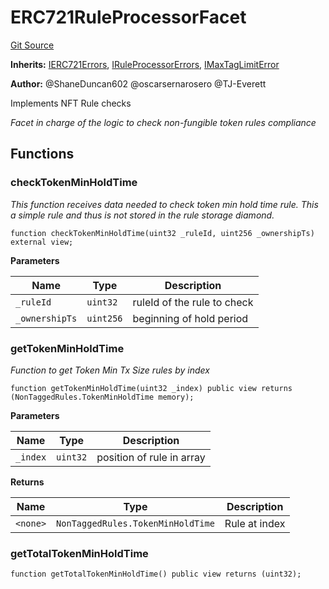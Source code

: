 # ERC721RuleProcessorFacet
[Git Source](https://github.com/thrackle-io/rules-engine/blob/f3baf971c7cb5a9708b7ed14723c3823c9ae4656/src/protocol/economic/ruleProcessor/ERC721RuleProcessorFacet.sol)

**Inherits:**
[IERC721Errors](/src/common/IErrors.sol/interface.IERC721Errors.md), [IRuleProcessorErrors](/src/common/IErrors.sol/interface.IRuleProcessorErrors.md), [IMaxTagLimitError](/src/common/IErrors.sol/interface.IMaxTagLimitError.md)

**Author:**
@ShaneDuncan602 @oscarsernarosero @TJ-Everett

Implements NFT Rule checks

*Facet in charge of the logic to check non-fungible token rules compliance*


## Functions
### checkTokenMinHoldTime

*This function receives data needed to check token min hold time rule. This a simple rule and thus is not stored in the rule storage diamond.*


```solidity
function checkTokenMinHoldTime(uint32 _ruleId, uint256 _ownershipTs) external view;
```
**Parameters**

|Name|Type|Description|
|----|----|-----------|
|`_ruleId`|`uint32`|ruleId of the rule to check|
|`_ownershipTs`|`uint256`|beginning of hold period|


### getTokenMinHoldTime

*Function to get Token Min Tx Size rules by index*


```solidity
function getTokenMinHoldTime(uint32 _index) public view returns (NonTaggedRules.TokenMinHoldTime memory);
```
**Parameters**

|Name|Type|Description|
|----|----|-----------|
|`_index`|`uint32`|position of rule in array|

**Returns**

|Name|Type|Description|
|----|----|-----------|
|`<none>`|`NonTaggedRules.TokenMinHoldTime`|Rule at index|


### getTotalTokenMinHoldTime


```solidity
function getTotalTokenMinHoldTime() public view returns (uint32);
```

